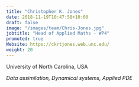 ```yaml
---
title: "Christopher K. Jones"
date: 2018-11-19T10:47:58+10:00
draft: false
image: "/images/team/Chris-Jones.jpg"
jobtitle: "Head of Applied Maths - WP4"
promoted: true
Website: https://ckrtjones.web.unc.edu/
weight: 20
---
```


University of North Carolina, USA

*Data assimilation, Dynamical systems, Applied PDE*
